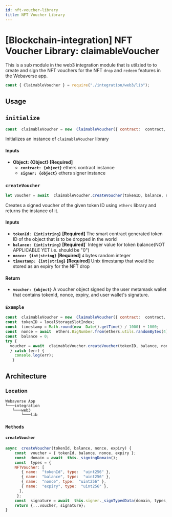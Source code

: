 ```yaml
---
id: nft-voucher-library
title: NFT Voucher Library
---
```


# [Blockchain-integration] NFT Voucher Library: claimableVoucher

This is a sub module in the web3 integration module that is utilzied to to create and sign the NFT vouchers for the NFT `drop` and `redeem` features in the Webaverse app.

```js
const { ClaimableVoucher } = require("./integration/web3/lib");
```

## Usage

## `initialize`

```js
const  claimableVoucher = new  ClaimableVoucher({ contract:  contract, signer:  signer });
```
Initializes an instance of `claimableVoucher` library
#### Inputs
* **Object: {Object} [Required]**
	* **`contract: {object}`**
	ethers contract instance
	* **`signer: {object}`**
	ethers signer instance

### `createVoucher`

```js
let voucher = await  claimableVoucher.createVoucher(tokenID, balance, nonce, timestamp);
```
Creates a signed voucher of the given token ID using `ethers` library and returns the instance of it.
#### Inputs
* **`tokenId: {int|string}` [Required]**
The smart contract generated token ID of the object that is to be dropped in the world
* **`balance: {int|string}` [Required]**`
Integer value for token balance(NOT APPLICABLE YET i.e. should be "0")
* **`nonce: {int|string}` [Required]**
`4` bytes random integer
* **`timestamp: {int|string}` [Required]**
Unix timestamp that would be stored as an expiry for the NFT drop

#### Return
* **`voucher: {object}`**
A voucher object signed by the user metamask wallet that contains tokenId, nonce, expiry, and user wallet's signature.

### `Example`

```js
const  claimableVoucher = new  ClaimableVoucher({ contract:  contract, signer:  signer });
const  tokenID = localStorageSlotIndex;
const  timestamp = Math.round(new  Date().getTime() / 1000) + 1000;
const  nonce = await  ethers.BigNumber.from(ethers.utils.randomBytes(4)).toNumber();
const  balance = 0;
try {
  voucher = await  claimableVoucher.createVoucher(tokenID, balance, nonce, timestamp);
  } catch (err) {
    console.log(err);
   }
```

## Architecture

### Location

```
Webaverse App
└───integration
   └───web3
       └───lib
```

### `Methods`


#### `createVoucher`

```js
async  createVoucher(tokenId, balance, nonce, expiry) {
    const  voucher = { tokenId, balance, nonce, expiry };
    const  domain = await  this._signingDomain();
    const  types = {
    NFTVoucher: [
       { name:  "tokenId", type:  "uint256" },
       { name:  "balance", type:  "uint256" },
       { name:  "nonce", type:  "uint256" },
       { name:  "expiry", type:  "uint256" },
      ],
     };
    const  signature = await  this.signer._signTypedData(domain, types, voucher);
    return {...voucher, signature};
}
```
